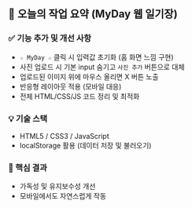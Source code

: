 ## 📌 오늘의 작업 요약 (MyDay 웹 일기장)

### ✅ 기능 추가 및 개선 사항

- `☆ MyDay ☆` 클릭 시 입력값 초기화 (홈 화면 느낌 구현)
- 사진 업로드 시 기본 input 숨기고 `사진 추가` 버튼으로 대체
- 업로드된 이미지 위에 마우스 올리면 X 버튼 노출
- 반응형 레이아웃 적용 (모바일 대응)
- 전체 HTML/CSS/JS 코드 정리 및 최적화

### 💡 기술 스택

- HTML5 / CSS3 / JavaScript 
- localStorage 활용 (데이터 저장 및 불러오기)

### 🎯 핵심 결과

- 가독성 및 유지보수성 개선
- 모바일에서도 자연스럽게 작동


